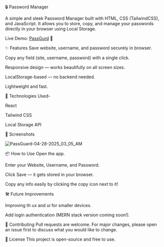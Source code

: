 🔒 Password Manager

A simple and sleek Password Manager built with HTML, CSS (TailwindCSS), and JavaScript.
It allows you to store, copy, and manage your passwords directly in your browser using Local Storage.

Live Demo: [PassGurd](https://passgurd.netlify.app/) 🔗

✨ Features
Save website, username, and password securely in browser.

Copy any field (site, username, password) with a single click.

Responsive design — works beautifully on all screen sizes.

LocalStorage-based — no backend needed.

Lightweight and fast.

🚀 Technologies Used-

React 

Tailwind CSS

Local Storage API

📸 Screenshots

![PassGuard-04-28-2025_03_05_AM](https://github.com/user-attachments/assets/5d76e5e0-d3c8-4384-8e41-de22e6f4d9a8)

📦 How to Use
Open the app.

Enter your Website, Username, and Password.

Click Save — it gets stored in your browser.

Copy any info easily by clicking the copy icon next to it!

🛠 Future Improvements

Improving th ux and ui for smaller devices.

Add login authentication (MERN stack version coming soon!).

🤝 Contributing
Pull requests are welcome.
For major changes, please open an issue first to discuss what you would like to change.

📄 License
This project is open-source and free to use.
